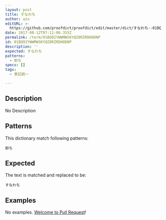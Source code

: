 ```yaml
---
layout: post
title: すなわち
author: azu
editURL: >-
  https://github.com/proofdict/proofdict/edit/master/dict/すなわち--01BQ92YWWMWSKYQZ8RZRDH8DNP.yml
date: 2017-08-12T07:11:00.355Z
permalink: /term/01BQ92YWWMWSKYQZ8RZRDH8DNP
id: 01BQ92YWWMWSKYQZ8RZRDH8DNP
description: ''
expected: すなわち
patterns:
  - 即ち
specs: []
tags:
  - 表記統一

---
```


## Description

No Description 

## Patterns

This dictionary match following patterns:

    即ち

## Expected

The text is matched and replaced to be:

    すなわち

## Examples

No examples. [Welcome to Pull Request](https://github.com/jser/jser.info/edit/master/dict/すなわち--01BQ92YWWMWSKYQZ8RZRDH8DNP.yml)!
